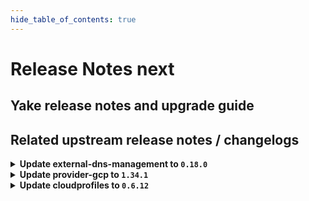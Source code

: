 ```yaml
---
hide_table_of_contents: true
---
```


# Release Notes next

## Yake release notes and upgrade guide

## Related upstream release notes / changelogs


<details>
<summary><b>Update external-dns-management to <code>0.18.0</code></b></summary>

# [gardener/external-dns-management]

## ✨ New Features

- `[USER]` The Istio resource `Gateway` can now be annotated with `dns.gardener.cloud/dnsnames='*'` to enable the automatic creation of `DNSEntries` for domain names extracted from hosts fields in this resource or related `VirtualServices` resources.  
  The `Gateway` and `HTTPRoute` resources from the Gateway API are supported in a similar way. by @MartinWeindel [#354]

## Docker Images
- dns-controller-manager: `europe-docker.pkg.dev/gardener-project/releases/dns-controller-manager:v0.18.0`


</details>

<details>
<summary><b>Update provider-gcp to <code>1.34.1</code></b></summary>

# [gardener/gardener-extension-provider-gcp]

## 🏃 Others

- `[OPERATOR]` Admission controller will be deployed with the LEADER_ELECTION_NAMESPACE set to the pod namespace by @kon-angelo [#700]
- `[OPERATOR]` Enable storage pool in CSI driver by @kon-angelo [#698]

## Docker Images
- gardener-extension-admission-gcp: `europe-docker.pkg.dev/gardener-project/releases/gardener/extensions/admission-gcp:v1.34.1`
- gardener-extension-provider-gcp: `europe-docker.pkg.dev/gardener-project/releases/gardener/extensions/provider-gcp:v1.34.1`


</details>

<details>
<summary><b>Update cloudprofiles to <code>0.6.12</code></b></summary>

**Full Changelog**: https://github.com/gardener-community/cloudprofiles/compare/0.6.11...0.6.12

</details>
